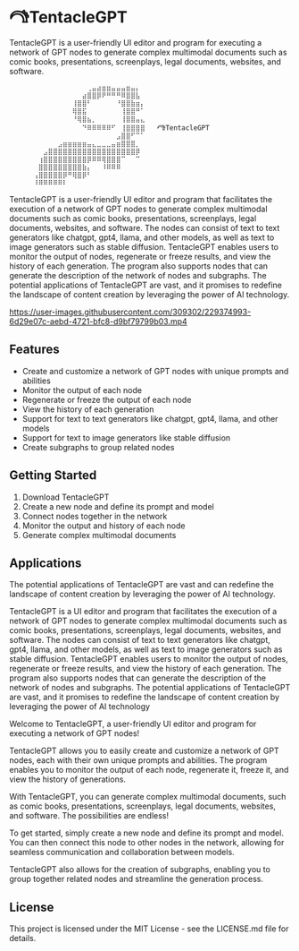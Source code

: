 

# 𐂠TentacleGPT


TentacleGPT is a user-friendly UI editor and program for executing a network of GPT nodes to generate complex multimodal documents such as comic books, presentations, screenplays, legal documents, websites, and software.




          ⠀⠀⠀⠀⠀⠀⠀⠀⠀⠀⠀⢀⣤⣴⣶⣶⣤⣤⣤⣶⣤⡄
          ⠀⠀⠀⠀⠀⠀⠀⠀⠀⠀⣴⣿⣿⡿⠟⠛⠛⠛⠿⣿⣿⣧⠀⠀
          ⠀⠀⠀⠀⠀⠀⠀⠀⢸⣿⣿⠃⠀⠀⠀⠀⠀⠘⣿⣿⣷⣶⡄
          ⠀⠀⠀⠀⠀⠀⠀⠀⢿⣿⣯⠀⠀⠀⠀⠀⠀⠀⢸⣿⣿⠛⠁
          ⠀⠀⠀⠀⠀⠀⠀⠀⠘⢿⣿⣦⡀⠀⠀⠀⠀⠀⢸⣿⣿⣤⣄
          ⠀⠀⠀⠀⠀⠀⠀⠀⠀⠀⠙⠿⠿⠿⠿⠿⠋⠀⢸⣿⣿⣿⣿   𐂠TentacleGPT
          ⠀⠀⠀⠀⠀⠀⠀⠀⠀⠀⠀⠀⠀⠀⠀⠀⠀⣠⣿⣿⠋⠉⠁
          ⠀⠀⠀⠀⠀⣠⣶⣶⣶⣶⣶⣤⣄⣀⣀⣀⣤⣶⣿⣿⣿⡀⠀⠀
          ⠀⠀⣠⣿⣿⣿⣿⣿⣿⣿⣿⣿⣿⣿⣿⣿⣿⣿⣿⣿⣿⡿⠀⠀
          ⠀⢰⣿⣿⣿⣿⣿⣿⣿⣿⣿⡿⠿⠿⢿⣿⣿⣿⠉⠀⠀⠉⠀⠀⠀
          ⠀⣿⣿⣿⣿⣿⣿⣿⣿⣿⣷⡄⠀⠀⠸⠿⠿⠿⠀⠀⠀⠀⠀⠀⠀
          ⢠⣿⣿⣿⣿⣿⡿⠛⢿⣿⡿⠃⠀⠀⠀⠀⠀⠀⠀⠀⠀⠀⠀⠀
          ⠸⠿⠿⠿⠿⠿⠇⠀⠀⠀⠀⠀⠀⠀⠀⠀⠀⠀⠀⠀⠀⠀⠀



TentacleGPT is a user-friendly UI editor and program that facilitates the execution of a network of GPT nodes to generate complex multimodal documents such as comic books, presentations, screenplays, legal documents, websites, and software. The nodes can consist of text to text generators like chatgpt, gpt4, llama, and other models, as well as text to image generators such as stable diffusion. TentacleGPT enables users to monitor the output of nodes, regenerate or freeze results, and view the history of each generation. The program also supports nodes that can generate the description of the network of nodes and subgraphs. The potential applications of TentacleGPT are vast, and it promises to redefine the landscape of content creation by leveraging the power of AI technology.



https://user-images.githubusercontent.com/309302/229374993-6d29e07c-aebd-4721-bfc8-d9bf79799b03.mp4

## Features

- Create and customize a network of GPT nodes with unique prompts and abilities
- Monitor the output of each node
- Regenerate or freeze the output of each node
- View the history of each generation
- Support for text to text generators like chatgpt, gpt4, llama, and other models
- Support for text to image generators like stable diffusion
- Create subgraphs to group related nodes

## Getting Started

1. Download TentacleGPT
2. Create a new node and define its prompt and model
3. Connect nodes together in the network
4. Monitor the output and history of each node
5. Generate complex multimodal documents

## Applications

The potential applications of TentacleGPT are vast and can redefine the landscape of content creation by leveraging the power of AI technology.




TentacleGPT is a UI editor and program that facilitates the execution of a network of GPT nodes to generate complex multimodal documents such as comic books, presentations, screenplays, legal documents, websites, and software. The nodes can consist of text to text generators like chatgpt, gpt4, llama, and other models, as well as text to image generators such as stable diffusion. TentacleGPT enables users to monitor the output of nodes, regenerate or freeze results, and view the history of each generation. The program also supports nodes that can generate the description of the network of nodes and subgraphs. The potential applications of TentacleGPT are vast, and it promises to redefine the landscape of content creation by leveraging the power of AI technology
 
Welcome to TentacleGPT, a user-friendly UI editor and program for executing a network of GPT nodes!

TentacleGPT allows you to easily create and customize a network of GPT nodes, each with their own unique prompts and abilities. The program enables you to monitor the output of each node, regenerate it, freeze it, and view the history of generations.

With TentacleGPT, you can generate complex multimodal documents, such as comic books, presentations, screenplays, legal documents, websites, and software. The possibilities are endless!

To get started, simply create a new node and define its prompt and model. You can then connect this node to other nodes in the network, allowing for seamless communication and collaboration between models.

TentacleGPT also allows for the creation of subgraphs, enabling you to group together related nodes and streamline the generation process.


## License

This project is licensed under the MIT License - see the LICENSE.md file for details.


